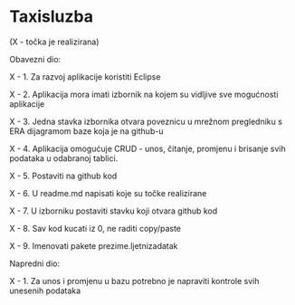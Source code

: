 # Taxisluzba
 


(X - točka je realizirana)

Obavezni dio:

 X - 1. Za razvoj aplikacije koristiti Eclipse

 X - 2. Aplikacija mora imati izbornik na kojem su vidljive sve mogućnosti aplikacije

 X - 3. Jedna stavka izbornika otvara poveznicu u mrežnom pregledniku s ERA dijagramom baze koja je na github-u

 X - 4. Aplikacija omogućuje CRUD - unos, čitanje, promjenu i brisanje svih podataka u odabranoj tablici.

 X - 5. Postaviti na github kod

 X - 6. U readme.md napisati koje su točke realizirane

 X - 7. U izborniku postaviti stavku koji otvara github kod

 X - 8. Sav kod kucati iz 0, ne raditi copy/paste

 X - 9. Imenovati pakete prezime.ljetnizadatak

Napredni dio:

 X - 1. Za unos i promjenu u bazu potrebno je napraviti kontrole svih unesenih podataka
